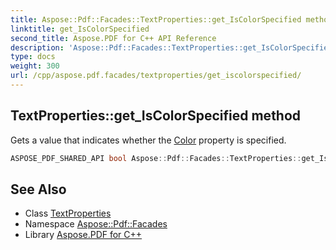 ```yaml
---
title: Aspose::Pdf::Facades::TextProperties::get_IsColorSpecified method
linktitle: get_IsColorSpecified
second_title: Aspose.PDF for C++ API Reference
description: 'Aspose::Pdf::Facades::TextProperties::get_IsColorSpecified method. Gets a value that indicates whether the Color property is specified in C++.'
type: docs
weight: 300
url: /cpp/aspose.pdf.facades/textproperties/get_iscolorspecified/
---
```

## TextProperties::get_IsColorSpecified method


Gets a value that indicates whether the [Color](../../../aspose.pdf/color/) property is specified.

```cpp
ASPOSE_PDF_SHARED_API bool Aspose::Pdf::Facades::TextProperties::get_IsColorSpecified() const
```

## See Also

* Class [TextProperties](../)
* Namespace [Aspose::Pdf::Facades](../../)
* Library [Aspose.PDF for C++](../../../)
